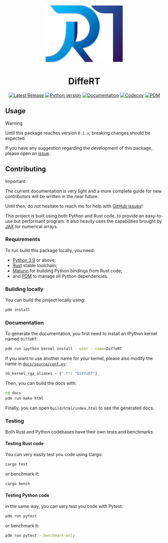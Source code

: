 <div align="center">
<img src="https://raw.githubusercontent.com/jeertmans/DiffeRT/main/static/logo_250px.png" alt="DiffeRT logo"></img>
</div>

<div align="center">

# DiffeRT

[![Latest Release][pypi-version-badge]][pypi-version-url]
[![Python version][pypi-python-version-badge]][pypi-version-url]
[![Documentation][documentation-badge]][documentation-url]
[![Codecov][codecov-badge]][codecov-url]
[![PDM][pdm-badge]][pdm-url]

</div>

## Usage

> [!WARNING]
> Until this package reaches version `0.1.x`, breaking changes
> should be expected.
>
> If you have any suggestion regarding the development of this package,
> please open an [issue](https://github.com/jeertmans/DiffeRT/issues).

## Contributing

> [!IMPORTANT]
> The current documentation is very light and a more complete guide for
> new contributors will be written in the near future.
>
> Until then, do not hesitate to reach me for help with
> [GitHub issues](https://github.com/jeertmans/DiffeRT/issues)!

This project is built using both Python and Rust code, to provide an easy-to-use
but performant program. It also heavily uses the capabilities brought by
[JAX](https://github.com/google/jax) for numerical arrays.

### Requirements

To run build this package locally, you need:

- [Python 3.9](https://www.python.org/) or above;
- [Rust](https://www.rust-lang.org/) stable toolchain;
- [Maturin](https://www.maturin.rs/) for building Python bindings from Rust code;
- and [PDM](https://pdm-project.org) to manage all Python dependencies.

### Building locally

You can build the project locally using:

```bash
pdm install
```

### Documentation

To generate the documentation, you first need to install an IPython kernel named
`DiffeRT`:

```bash
pdm run ipython kernel install --user --name=DiffeRT
```

If you want to use another name for your kernel, please also modify the
name in [`docs/source/conf.py`](docs/source/conf.py):

```python
nb_kernel_rgx_aliases = {".*": "DiffeRT"}
```

Then, you can build the docs with:

```bash
cd docs
pdm run make html
```

Finally, you can open `build/html/index.html` to see the generated docs.

### Testing

Both Rust and Python codebases have their own tests and benchmarks.

#### Testing Rust code

You can very easily test you code using Cargo:

```bash
cargo test
```

or benchmark it:

```bash
cargo bench
```

#### Testing Python code

in the same way, you can very test you code with Pytest:

```bash
pdm run pytest
```

or benchmark it:

```bash
pdm run pytest --benchmark-only
```

[pypi-version-badge]: https://img.shields.io/pypi/v/DiffeRT?label=DiffeRT&color=blueviolet
[pypi-version-url]: https://pypi.org/project/DiffeRT/
[pypi-python-version-badge]: https://img.shields.io/pypi/pyversions/DiffeRT?color=orange
[documentation-badge]: https://readthedocs.org/projects/differt/badge/?version=latest
[documentation-url]: https://differt.readthedocs.io/en/latest/?badge=latest
[codecov-badge]: https://codecov.io/gh/jeertmans/DiffeRT/branch/main/graph/badge.svg?token=8P4DY9JCE4
[codecov-url]: https://codecov.io/gh/jeertmans/DiffeRT
[pdm-badge]: https://img.shields.io/badge/pdm-managed-blueviolet
[pdm-url]: https://pdm-project.org
